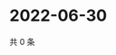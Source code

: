 # 2022-06-30

共 0 条

<!-- BEGIN WEIBO -->
<!-- 最后更新时间 Thu Jun 30 2022 03:12:20 GMT+0800 (China Standard Time) -->

<!-- END WEIBO -->
